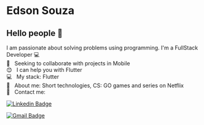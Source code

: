 
# Edson Souza

## Hello people 👋
I am passionate about solving problems using programming.
I'm a FullStack Developer :computer:
 <br/> :purple_heart: &nbsp; Seeking to collaborate with projects in Mobile
 <br/> :blush: &nbsp; I can help you with Flutter
 <br/> :computer: &nbsp; My stack: Flutter
 <br/> 💬  &nbsp; About me: Short technologies, CS: GO games and series on Netflix
 <br/> :email: &nbsp; Contact me: 

[![Linkedin Badge](https://img.shields.io/badge/-EdsonM.Souza-blue?style=flat-square&logo=Linkedin&logoColor=white&link=https://www.linkedin.com/in/edson-m-souza-621ab4182/)](https://www.linkedin.com/in/edson-m-souza-621ab4182/) 


[![Gmail Badge](https://img.shields.io/badge/-edsonmelo754@gmail.com-c14438?style=flat-square&logo=Gmail&logoColor=white&link=mailto:edsonmelo754@gmail)](mailto:edsonmelo754@gmail)


